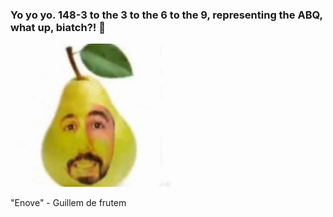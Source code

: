 ### Yo yo yo. 148-3 to the 3 to the 6 to the 9, representing the ABQ, what up, biatch?! 👋

![alt text](https://raw.githubusercontent.com/cr4zyp4y4n/cr4zyp4y4n/master/GuillemdeFrutem.png)

"Enove" - Guillem de frutem
<!--
**cr4zyp4y4n/cr4zyp4y4n** is a ✨ _special_ ✨ repository because its `README.md` (this file) appears on your GitHub profile.

Here are some ideas to get you started:

- 🔭 I’m currently working on ...
- 🌱 I’m currently learning ...
- 👯 I’m looking to collaborate on ...
- 🤔 I’m looking for help with ...
- 💬 Ask me about ...
- 📫 How to reach me: ...
- 😄 Pronouns: ...
- ⚡ Fun fact: ...
-->
